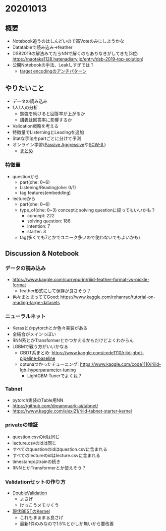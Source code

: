 # 20201013

## 概要
- Notebook追うのはしんどいので高Voteのみにしようかな
- Datatableで読み込み→feather
- DSB2019の解法みてたらNNで解くのもありなきがしてきた(3位: https://naotaka1128.hatenadiary.jp/entry/dsb-2019-top-solution)
- 公開Notebookの手法、Leakしすぎでは？
  - [target encodingのアンチパターン](https://blog.amedama.jp/entry/target-mean-encoding-types)


## やりたいこと
- データの読み込み
- 1人1人の分析
  - 勉強を続けると回答率が上がるか
  - 講義は回答率に影響するか
- Validation戦略を考える
- 特徴量でListerningとLeadingを追加
- Statな手法をpartごとに分けて予測
- オンライン学習([Passive Aggressive](https://qiita.com/Wotipati/items/a8eda3f246eb07c516ca)や[SCW-II
](https://dev.classmethod.jp/articles/soft-confidence-weighted-impl/))
  - [まとめ](http://soonraah.hatenablog.com/entry/2016/06/06/230521)

### 特徴量
- questionから
  - part(ohe: 0~6)
  - Listening/Reading(ohe: 0/1)
  - tag features(embedding)
- lectureから
  - part(ohe: 0~6)
  - type_of(ohe: 0~3) conceptとsolving questionに絞ってもいいかも？
    - concept: 222
    - solving question: 186
    - intention: 7
    - starter: 3
  - tag(多くても7とかでユニーク多いので使わないでもよいかも)
 
## Discussion & Notebook

### データの読み込み
- https://www.kaggle.com/currypurin/riiid-feather-format-vs-pickle-format
  - feather形式にして保存が良さそう？
- 色々まとまっててGood: https://www.kaggle.com/rohanrao/tutorial-on-reading-large-datasets

### ニューラルネット
- Kerasとかpytorchとか色々実装がある
- 全結合がメインっぽい
- RNN系とかTransformerとかつかえるかもだけどよくわからん
- LGBMで戦う方がいいかなぁ
  - GBDT系まとめ: https://www.kaggle.com/code1110/riiid-gbdt-pipeline-baseline
  - optunaつかったチューニング: https://www.kaggle.com/code1110/riiid-lgb-hyperparameter-tuning
    - LightGBM Tunerでよくね？

### Tabnet
- pytorch実装のTable用NN
- https://github.com/dreamquark-ai/tabnet/
- https://www.kaggle.com/alexj21/riiid-tabnet-starter-kernel

### privateの検証
- question.csvのidは同じ
- lecture.csvのidは同じ
- すべてのquestionのidはquestion.csvに含まれる
- すべてのlectureのidはlecture.csvに含まれる
- timestampはtrainの続き
- RNNとかTransformerとか使えそう？

### Validationセットの作り方
- [DoubleValidation](https://www.kaggle.com/ilialar/riiid-5-folds-double-validation)
  - よさげ
  - けっこうメモリくう
- [現状BESTのKernel](https://www.kaggle.com/dwit392/expanding-on-simple-lgbm)
  - これもまぁまぁ良さげ
  - 最新1件のみなので1.5%とかしか無いから要改善
